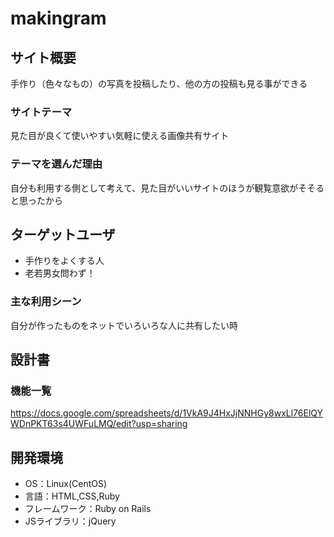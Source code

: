 # makingram

## サイト概要
手作り（色々なもの）の写真を投稿したり、他の方の投稿も見る事ができる

### サイトテーマ
見た目が良くて使いやすい気軽に使える画像共有サイト

### テーマを選んだ理由
自分も利用する側として考えて、見た目がいいサイトのほうが観覧意欲がそそると思ったから

## ターゲットユーザ
* 手作りをよくする人
* 老若男女問わず！

### 主な利用シーン
自分が作ったものをネットでいろいろな人に共有したい時



## 設計書



### 機能一覧
https://docs.google.com/spreadsheets/d/1VkA9J4HxJjNNHGy8wxLl76ElQYWDnPKT63s4UWFuLMQ/edit?usp=sharing

## 開発環境
- OS：Linux(CentOS)
- 言語：HTML,CSS,Ruby
- フレームワーク：Ruby on Rails
- JSライブラリ：jQuery